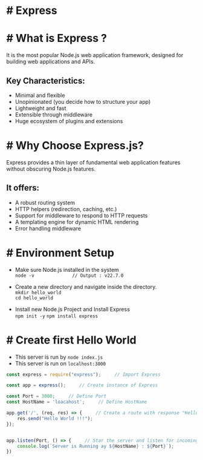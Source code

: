 # # Express

# # What is Express ?

It is the most popular Node.js web application framework, designed for building web applications and APIs.

## Key Characteristics:

- Minimal and flexible
- Unopinionated (you decide how to structure your app)
- Lightweight and fast
- Extensible through middleware
- Huge ecosystem of plugins and extensions


# # Why Choose Express.js?

Express provides a thin layer of fundamental web application features without obscuring Node.js features.

## It offers:

- A robust routing system
- HTTP helpers (redirection, caching, etc.)
- Support for middleware to respond to HTTP requests
- A templating engine for dynamic HTML rendering
- Error handling middleware

# # Environment Setup

- Make sure Node.js installed in the system  
  `node -v              // Output : v22.7.0`
  
- Create a new directory and navigate inside the directory.  
  `mkdir hello_world`  
  `cd hello_world`

- Install new Node.js Project and Install Express  
  `npm init -y`
  `npm install express`

# # Create first Hello World

- This server is run by `node index.js`
- This server is run on `localhost:3000`

``` js
const express = require("express");     // Import Express

const app = express();     // Create instance of Express

const Port = 3000;     // Define Port 
const HostName = 'loacahost';     // Define HostName

app.get('/', (req, res) => {     // Create a route with response "Hello World"
    res.send("Hello World !!!");
});


app.listen(Port, () => {     // Star the server and listen for incoming request. 
    console.log(`Server is Running ay ${HostName} : ${Port}`);
})
```